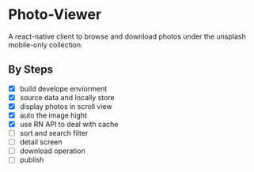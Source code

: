# Photo-Viewer
A react-native client to browse and download photos under the unsplash mobile-only collection.

## By Steps

- [x] build develope enviorment
- [x] source data and locally store
- [x] display photos in scroll view
- [x] auto the image hight
- [x] use RN API to deal with cache
- [ ] sort and search filter
- [ ] detail screen
- [ ] download operation
- [ ] publish
